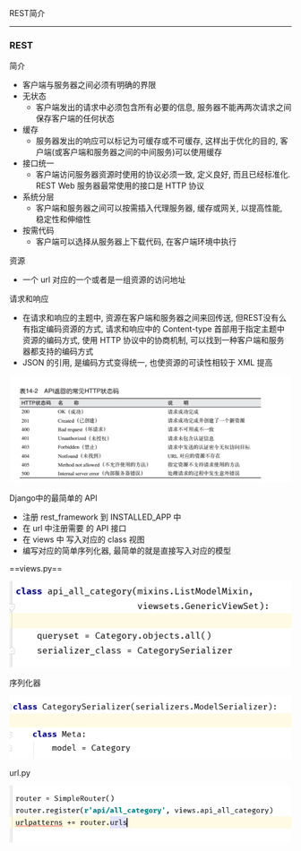 REST简介

---



### REST

简介

*   客户端与服务器之间必须有明确的界限
*   无状态
    *   客户端发出的请求中必须包含所有必要的信息, 服务器不能再两次请求之间保存客户端的任何状态
*   缓存
    *   服务器发出的响应可以标记为可缓存或不可缓存, 这样出于优化的目的, 客户端(或客户端和服务器之间的中间服务)可以使用缓存
*   接口统一
    *   客户端访问服务器资源时使用的协议必须一致, 定义良好, 而且已经标准化. REST Web 服务器最常使用的接口是 HTTP 协议
*   系统分层
    *   客户端和服务器之间可以按需插入代理服务器, 缓存或网关, 以提高性能, 稳定性和伸缩性
*   按需代码
    *   客户端可以选择从服务器上下载代码, 在客户端环境中执行



资源 

*   一个 url 对应的一个或者是一组资源的访问地址



请求和响应

*   在请求和响应的主题中, 资源在客户端和服务器之间来回传送, 但REST没有么有指定编码资源的方式, 请求和响应中的 Content-type 首部用于指定主题中资源的编码方式, 使用 HTTP 协议中的协商机制, 可以找到一种客户端和服务器都支持的编码方式
*   JSON 的引用, 是编码方式变得统一, 也使资源的可读性相较于 XML 提高



![a](assets/1529045461023.png)





Django中的最简单的 API 

-   注册 rest_framework 到  INSTALLED_APP 中
-   在 url 中注册需要 的 API 接口
-   在 views 中 写入对应的  class 视图
-   编写对应的简单序列化器, 最简单的就是直接写入对应的模型

==views.py==

![52871774420](assets/1528717744202.png)

序列化器

![52871776407](assets/1528717764071.png)

url.py

![52871779216](assets/1528717792166.png)







